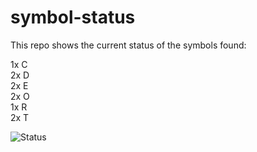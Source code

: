 # symbol-status

This repo shows the current status of the symbols found:

1x C  
2x D  
2x E  
2x O  
1x R  
2x T  

![Status](https://raw.githubusercontent.com/Complete-the-Code/symbol-status/master/CTC2.png)
